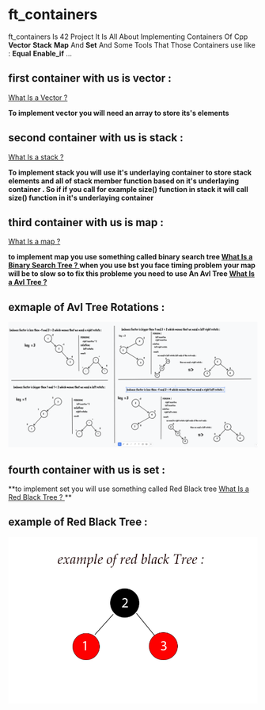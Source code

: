 # ft_containers


ft_containers Is 42 Project
It Is All About Implementing Containers Of Cpp **Vector** **Stack** **Map** And **Set**
And Some Tools That Those Containers use like : **Equal** **Enable_if** ...

## first container with us is vector :

[What Is a Vector ? ](https://cplusplus.com/reference/vector/vector/)

**To implement vector you will need an array to store its's elements**

## second container with us is stack :

[What Is a stack ? ](https://cplusplus.com/reference/stack/stack/)

**To implement stack you will use it's underlaying container to store stack elements
and all of stack member function based on it's underlaying container . So if if you call for example size() function in stack it will call size()
function in it's underlaying container**

## third container with us is map :

[What Is a map ? ](https://cplusplus.com/reference/map/map/)

**to implement map you use something called binary search tree  [What Is a Binary Search Tree ? ](https://en.wikipedia.org/wiki/Binary_search_tree)
when you use bst you face timing problem your map will be to slow so to fix this probleme you need to use An Avl Tree [What Is a Avl Tree ? ](https://en.wikipedia.org/wiki/AVL_tree)**

## exmaple of Avl Tree Rotations :

![example of rotations](./rotations.png)

## fourth container with us is set :

**to implement set you will use something called Red Black tree [What Is a Red Black Tree ? ](https://en.wikipedia.org/wiki/Red%E2%80%93black_tree) **

## example of Red Black Tree :

![example](./red_black_Tree_example.jpg)
